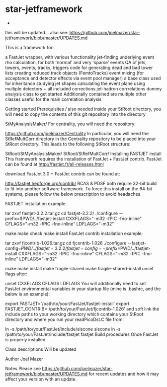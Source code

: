 # star-jetframework
*
this will be updated... also see: https://github.com/joelmazer/star-jetframework/blob/master/UPDATES.md

This is a framework for:

a FastJet wrapper, with various functionality
jet-finding
underlying event rho calculation, for both 'normal' and very 'sparse' events
QA of jets, towers, events, tracks, triggers
code for generating dead and bad tower lists
creating reduced track objects (FemtoTracks)
event mixing (for acceptance and detector effects via event pool manager)
a base class used for inheritance
studying jet shapes
calculating the event plane using multiple detectors + all included corrections
jet-hadron corrrelations
dummy analysis class to get started
Additionally contained are multiple other classes useful for the main correlation analysis

Getting started
Prerequisites / also needed
inside your StRoot directory, you will need to copy the contents of this git repository into the directory

StMyAnalysisMaker/
For centrality, you will need the repository:

https://github.com/joelmazer/Centrality
In particular, you will need the StRefMultCorr directory in the Centrality repository to be placed into your StRoot directory. This leads to the following StRoot structure:

StRoot/StMyAnalysisMaker/
StRoot/StRefMultCorr/
Installing
FASTJET install
This framework requires the installation of FastJet + FastJet contrib. FastJet can be found at http://fastjet.fr/all-releases.html

download FastJet 3.0 +
FastJet contrib can be found at:

http://fastjet.hepforge.org/contrib/
RCAS & PDSF both require 32-bit build to fit into another software framework. To force this install on the 64-bit systems, please follow the below prescription to avoid headaches.

FASTJET installation example:

  tar zxvf fastjet-3.2.2.tar.gz
  cd fastjet-3.2.2/
  ./configure --prefix=$PWD/../fastjet-install CXXFLAGS="-m32 -fPIC -fno-inline" CFLAGS="-m32 -fPIC -fno-inline" LDFLAGS="-m32"

  make
  make check
  make install
FastJet contrib installation example:

  tar zxvf fjcontrib-1.026.tar.gz
  cd fjcontrib-1.026
  ./configure --fastjet-config=$PWD/../fastjet-3.2.2/fastjet-config --prefix=$PWD/../fastjet-install CXXFLAGS="-m32 -fPIC -fno-inline" CFLAGS="-m32 -fPIC -fno-inline" LDFLAGS="-m32"

  make
  make install
  make fragile-shared
  make fragile-shared-install
unset flags after:

  unset CXXFLAGS CFLAGS LDFLAGS
You will additionally need to set FastJet environmental variables in your startup file (mine is .bashrc, and the below is an example):

export FASTJET='/path/to/your/FastJet/fastjet-install'
export FASTJET_CONTRIB='/path/to/your/FastJet/fjcontrib-1.026'
and soft link the include paths to your working directory which contains your StRoot directory and where you run your readPicoDst.C file from:

ln -s /path/to/your/FastJet/include/siscone siscone
ln -s /path/to/your/FastJet/include/fastjet fastjet
Build procedures
Once FastJet is properly installed

Class descriptions
Will be updated

Author
Joel Mazer

Notes
Please see https://github.com/joelmazer/star-jetframework/blob/master/UPDATES.md for recent updates and how it may affect your version with an update.
